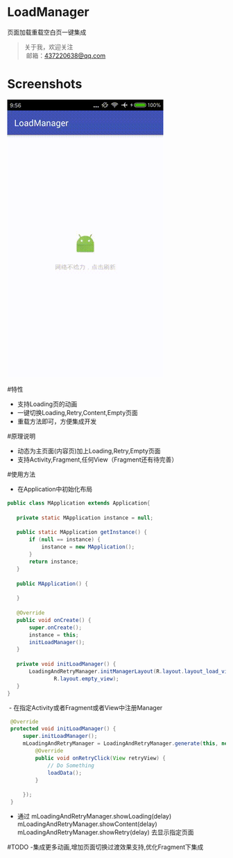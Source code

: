 # LoadManager
页面加载重载空白页一键集成

> 关于我，欢迎关注  
  邮箱：437220638@qq.com
 
# Screenshots
![image](/screenshots/video1.gif)

#特性
- 支持Loading页的动画
- 一键切换Loading,Retry,Content,Empty页面
- 重载方法即可，方便集成开发

#原理说明
- 动态为主页面(内容页)加上Loading,Retry,Empty页面
- 支持Activity,Fragment,任何View（Fragment还有待完善）


#使用方法
 - 在Application中初始化布局
 ```java
 public class MApplication extends Application{

    private static MApplication instance = null;

    public static MApplication getInstance() {
        if (null == instance) {
            instance = new MApplication();
        }
        return instance;
    }

    public MApplication() {

    }

    @Override
    public void onCreate() {
        super.onCreate();
        instance = this;
        initLoadManager();
    }

    private void initLoadManager() {
        LoadingAndRetryManager.initManagerLayout(R.layout.layout_load_view,R.layout.layout_reload_view,
                R.layout.empty_view);
    }
}
```
 - 在指定Activity或者Fragment或者View中注册Manager
 
 ```java
  @Override
  protected void initLoadManager() {
      super.initLoadManager();
      mLoadingAndRetryManager = LoadingAndRetryManager.generate(this, new DefaultLoadListener() {
          @Override
          public void onRetryClick(View retryView) {
              // Do Something
              loadData();
          }

      });
  }
  ```
- 通过
mLoadingAndRetryManager.showLoading(delay) 
mLoadingAndRetryManager.showContent(delay)
mLoadingAndRetryManager.showRetry(delay)
去显示指定页面

#TODO
-集成更多动画,增加页面切换过渡效果支持,优化Fragment下集成
